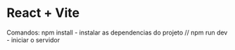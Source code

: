 # React + Vite

Comandos:
npm install - instalar as dependencias do projeto // 
npm run dev - iniciar o servidor 
